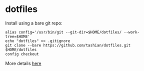 # dotfiles

Install using a bare git repo:

````
alias config='/usr/bin/git --git-dir=$HOME/dotfiles/ --work-tree=$HOME'
echo "dotfiles" >> .gitignore
git clone --bare https://github.com/tashian/dotfiles.git $HOME/dotfiles
config checkout
````

More details [here](https://www.atlassian.com/git/tutorials/dotfiles)
